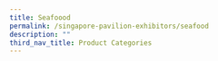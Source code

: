 ```yaml
---
title: Seafoood
permalink: /singapore-pavilion-exhibitors/seafood
description: ""
third_nav_title: Product Categories
---
```

